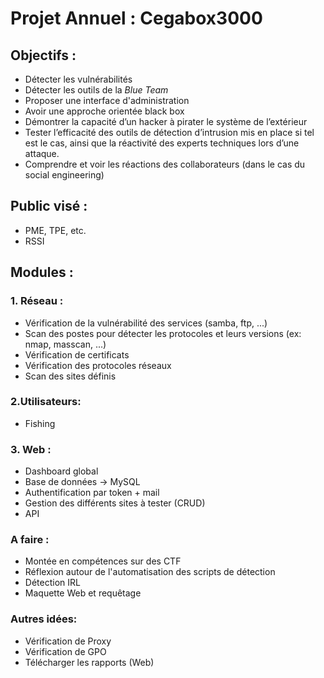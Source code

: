 # Projet Annuel : Cegabox3000

## Objectifs :

- Détecter les vulnérabilités
- Détecter les outils de la *Blue Team*
- Proposer une interface d'administration
- Avoir une approche orientée black box
- Démontrer la capacité d’un hacker à pirater le système de l’extérieur
- Tester l’efficacité des outils de détection d’intrusion mis en place si tel est le cas, ainsi que la réactivité des experts techniques lors d’une attaque.
- Comprendre et voir les réactions des collaborateurs (dans le cas du social engineering)

## Public visé :
- PME, TPE, etc.
- RSSI

## Modules :
### 1. Réseau :
  - Vérification de la vulnérabilité des services (samba, ftp, ...)
  - Scan des postes pour détecter les protocoles et leurs versions (ex: nmap, masscan, ...)
  - Vérification de certificats
  - Vérification des protocoles réseaux
  - Scan des sites définis
  
### 2.Utilisateurs:
  - Fishing

### 3. Web :
  - Dashboard global
  - Base de données -> MySQL
  - Authentification par token + mail
  - Gestion des différents sites à tester (CRUD)
  - API
  
### A faire :
  - Montée en compétences sur des CTF
  - Réflexion autour de l'automatisation des scripts de détection
  - Détection IRL
  - Maquette Web et requêtage

### Autres idées:
  - Vérification de Proxy
  - Vérification de GPO
  - Télécharger les rapports (Web)
